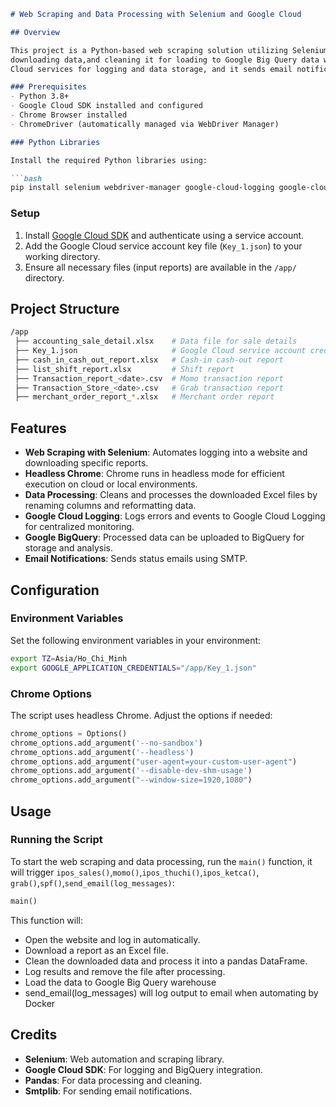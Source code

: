 ```markdown
# Web Scraping and Data Processing with Selenium and Google Cloud

## Overview

This project is a Python-based web scraping solution utilizing Selenium for automating browser interactions,
downloading data,and cleaning it for loading to Google Big Query data warehouse. It integrates with Google
Cloud services for logging and data storage, and it sends email notifications to provide status updates.

### Prerequisites
- Python 3.8+
- Google Cloud SDK installed and configured
- Chrome Browser installed
- ChromeDriver (automatically managed via WebDriver Manager)

### Python Libraries

Install the required Python libraries using:

```bash
pip install selenium webdriver-manager google-cloud-logging google-cloud-bigquery pandas openpyxl smtplib email
```
### Setup

1. Install [Google Cloud SDK](https://cloud.google.com/sdk/docs/install) and authenticate using a service account.
2. Add the Google Cloud service account key file (`Key_1.json`) to your working directory.
3. Ensure all necessary files (input reports) are available in the `/app/` directory.

## Project Structure

```bash
/app
 ├── accounting_sale_detail.xlsx    # Data file for sale details
 ├── Key_1.json                     # Google Cloud service account credentials
 ├── cash_in_cash_out_report.xlsx   # Cash-in cash-out report
 ├── list_shift_report.xlsx         # Shift report
 ├── Transaction_report_<date>.csv  # Momo transaction report
 ├── Transaction_Store_<date>.csv   # Grab transaction report
 ├── merchant_order_report_*.xlsx   # Merchant order report
```

## Features

- **Web Scraping with Selenium**: Automates logging into a website and downloading specific reports.
- **Headless Chrome**: Chrome runs in headless mode for efficient execution on cloud or local environments.
- **Data Processing**: Cleans and processes the downloaded Excel files by renaming columns and reformatting data.
- **Google Cloud Logging**: Logs errors and events to Google Cloud Logging for centralized monitoring.
- **Google BigQuery**: Processed data can be uploaded to BigQuery for storage and analysis.
- **Email Notifications**: Sends status emails using SMTP.

## Configuration

### Environment Variables

Set the following environment variables in your environment:

```bash
export TZ=Asia/Ho_Chi_Minh
export GOOGLE_APPLICATION_CREDENTIALS="/app/Key_1.json"
```

### Chrome Options

The script uses headless Chrome. Adjust the options if needed:

```python
chrome_options = Options()
chrome_options.add_argument('--no-sandbox')
chrome_options.add_argument('--headless')
chrome_options.add_argument("user-agent=your-custom-user-agent")
chrome_options.add_argument('--disable-dev-shm-usage')
chrome_options.add_argument("--window-size=1920,1080")
```

## Usage

### Running the Script

To start the web scraping and data processing, run the `main()` function, it will trigger `ipos_sales()`,`momo()`,`ipos_thuchi()`,`ipos_ketca()`, `grab()`,`spf()`,`send_email(log_messages)`:

```python
main()
```

This function will:
- Open the website and log in automatically.
- Download a report as an Excel file.
- Clean the downloaded data and process it into a pandas DataFrame.
- Log results and remove the file after processing.
- Load the data to Google Big Query warehouse
- send_email(log_messages) will log output to email when automating by Docker

## Credits

- **Selenium**: Web automation and scraping library.
- **Google Cloud SDK**: For logging and BigQuery integration.
- **Pandas**: For data processing and cleaning.
- **Smtplib**: For sending email notifications.
```
